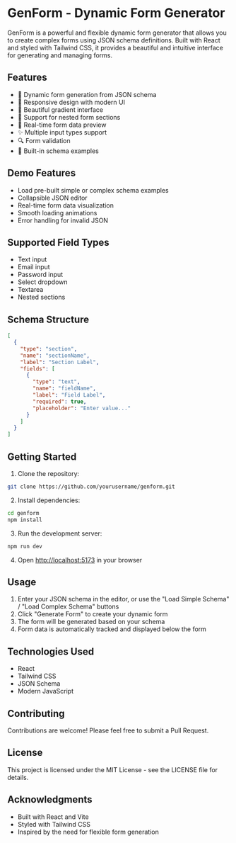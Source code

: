 # GenForm - Dynamic Form Generator

GenForm is a powerful and flexible dynamic form generator that allows you to create complex forms using JSON schema definitions. Built with React and styled with Tailwind CSS, it provides a beautiful and intuitive interface for generating and managing forms.

## Features

- 🔄 Dynamic form generation from JSON schema
- 📱 Responsive design with modern UI
- 🎨 Beautiful gradient interface
- 📑 Support for nested form sections
- 💾 Real-time form data preview
- ✨ Multiple input types support
- 🔍 Form validation
- 📝 Built-in schema examples

## Demo Features

- Load pre-built simple or complex schema examples
- Collapsible JSON editor
- Real-time form data visualization
- Smooth loading animations
- Error handling for invalid JSON

## Supported Field Types

- Text input
- Email input
- Password input
- Select dropdown
- Textarea
- Nested sections

## Schema Structure

```json
[
  {
    "type": "section",
    "name": "sectionName",
    "label": "Section Label",
    "fields": [
      {
        "type": "text",
        "name": "fieldName",
        "label": "Field Label",
        "required": true,
        "placeholder": "Enter value..."
      }
    ]
  }
]
```

## Getting Started

1. Clone the repository:
```bash
git clone https://github.com/yourusername/genform.git
```

2. Install dependencies:
```bash
cd genform
npm install
```

3. Run the development server:
```bash
npm run dev
```

4. Open [http://localhost:5173](http://localhost:5173) in your browser

## Usage

1. Enter your JSON schema in the editor, or use the "Load Simple Schema" / "Load Complex Schema" buttons
2. Click "Generate Form" to create your dynamic form
3. The form will be generated based on your schema
4. Form data is automatically tracked and displayed below the form

## Technologies Used

- React
- Tailwind CSS
- JSON Schema
- Modern JavaScript

## Contributing

Contributions are welcome! Please feel free to submit a Pull Request.

## License

This project is licensed under the MIT License - see the LICENSE file for details.

## Acknowledgments

- Built with React and Vite
- Styled with Tailwind CSS
- Inspired by the need for flexible form generation

